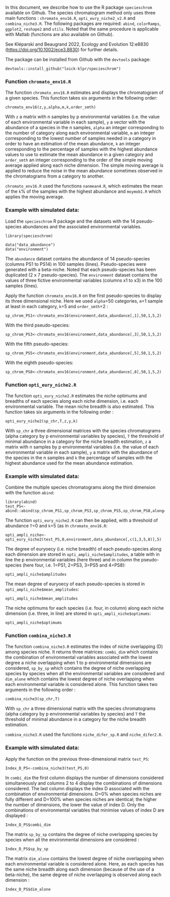 In this document, we describe how to use the R package `specieschrom` available on Github. The species chromatogram method only uses three main functions : `chromato_env16.R`, `opti_eury_niche2_v2.R` and `combina_niche3.R`. The following packages are required: `abind`, `colorRamps`, `ggplot2`, `reshape2` and `utils`. Noted that the same procedure is applicable with Matlab (functions are also available on Github).

See Kléparski and Beaugrand 2022, Ecology and Evolution 12:e8830 (https://doi.org/10.1002/ece3.8830) for further details.

The package can be installed from Github with the `devtools` package:
```{}
devtools::install_github("loick-klpr/specieschrom")
```

### Function `chromato_env16.R`
The function `chromato_env16.R` estimates and displays the chromatogram of a given species. This function takes six arguments in the following order:
```{}
chromato_env16(z,y,alpha,m,k,order_smth)
```
With `z` a matrix with n samples by p environmental variables (i.e. the value of each environmental variable in each sample), `y` a vector with the abundance of a species in the n samples, `alpha` an integer corresponding to the number of category along each environmental variable, `m` an integer corresponding to the lowest number of samples needed in a category in order to have an estimation of the mean abundance, `k` an integer corresponding to the percentage of samples with the highest abundance values to use to estimate the mean abundance in a given category and `order_smth` an integer corresponding to the order of the simple moving average applied along each niche dimension. The simple moving average is applied to reduce the noise in the mean abundance sometimes observed in the chromatograms from a category to another.

`chromato_env16.R` used the functions `nanmean4.R`, which estimates the mean of the `k`% of the samples with the highest abundance and `moymob1.R` which applies the moving average.

### Example with simulated data: 
Load the `specieschrom` R package and the datasets with the 14 pseudo-species abundances and the associated environmental variables.

```{r}
library(specieschrom)

data("data_abundance")
data("environment")
```
The `abundance` dataset contains the abundance of 14 pseudo-species (columns PS1 to PS14) in 100 samples (lines). Pseudo-species were generated with a beta-niche. Noted that each pseudo-species has been duplicated (2 x 7 pseudo-species). The `environment` dataset contains the values of three fictive environmental variables (columns x1 to x3) in the 100 samples (lines). 

Apply the function `chromato_env16.R` on the first pseudo-species to display its three dimensional niche. Here we used `alpha`=50 categories, `m`=1 sample at least in each category, `k`=5 and `order_smth`=2 :
```{r}
sp_chrom_PS1<-chromato_env16(environment,data_abundance[,1],50,1,5,2)
```

With the third pseudo-species:
```{r}
sp_chrom_PS3<-chromato_env16(environment,data_abundance[,3],50,1,5,2)
```

With the fifth pseudo-species:
```{r}
sp_chrom_PS5<-chromato_env16(environment,data_abundance[,5],50,1,5,2)
```

With the eighth pseudo-species:
```{r}
sp_chrom_PS8<-chromato_env16(environment,data_abundance[,8],50,1,5,2)
```

### Function `opti_eury_niche2.R`
The function `opti_eury_niche2.R` estimates the niche optimums and breadths of each species along each niche dimension, i.e. each environmental variable. The mean niche breadth is also estimated. This function takes six arguments in the following order : 
```{}
opti_eury_niche2(sp_chr,T,z,y,k)
```
With `sp_chr` a three dimensional matrices with the species chromatograms (alpha category by p environmental variables by species), `T` the threshold of minimal abundance in a category for the niche breadth estimation, `z` a matrix with n samples by p environmental variables (i.e. the value of each environmental variable in each sample), `y` a matrix with the abundance of the species in the n samples and `k` the percentage of samples with the highest abundance used for the mean abundance estimation. 

### Example with simulated data: 

Combine the multiple species chromatograms along the third dimension with the function `abind`: 
```{r}
library(abind)
test_PS<-abind::abind(sp_chrom_PS1,sp_chrom_PS3,sp_chrom_PS5,sp_chrom_PS8,along=3)
```

The function `opti_eury_niche2.R` can then be applied, with a threshold of abundance `T`=0 and `k`=5 (as in `chromato_env16.R`:
```{r}
opti_ampli_niche<-opti_eury_niche2(test_PS,0,environment,data_abundance[,c(1,3,5,8)],5)

```

The degree of euryoecy (i.e. niche breadth) of each pseudo-species along each dimension are stored in `opti_ampli_niche$amplitudes`, a table with in line the p environmental variables (here three) and in column the pseudo-species (here four, i.e. 1=PS1, 2=PS3, 3=PS5 and 4=PS8):
```{r}
opti_ampli_niche$amplitudes
```

The mean degree of euryoecy of each pseudo-species is stored in `opti_ampli_niche$mean_amplitudes`:
```{r}
opti_ampli_niche$mean_amplitudes
```

The niche optimums for each species (i.e. four, in column) along each niche dimension (i.e. three, in line) are stored in `opti_ampli_niche$optimums`:
```{r}
opti_ampli_niche$optimums

```

### Function `combina_niche3.R`

The function `combina_niche3.R` estimates the index of niche overlapping (D) among species niche. It returns three matrices: `combi_dim` which contains the combination of environmental variables associated with the lowest degree a niche overlapping when 1 to p environmental dimensions are considered, `sp_by_sp` which contains the degree of niche overlapping species by species when all the environmental variables are considered and `dim_alone` which contains the lowest degree of niche overlapping when each environmental variable is considered alone. This function takes two arguments in the following order : 
```{}
combina_niche3(sp_chr,T)
```
With `sp_chr` a three dimensional matrix with the species chromatograms (alpha category by p environmental variables by species) and `T` the threshold of minimal abundance in a category for the niche breadth estimation.

`combina_niche3.R` used the functions `niche_difer_sp.R` and `niche_difer2.R`.

### Example with simulated data: 

Apply the function on the previous three-dimensional matrix `test_PS`:
```{r}
Index_D_PS<-combina_niche3(test_PS,0)
```

In `combi_dim` the first column displays the number of dimensions considered simultaneously and columns 2 to 4 display the combinations of dimensions considered. The last column displays the index D associated with the combination of environmental dimensions. D=0% when species niches are fully different and D=100% when species niches are identical; the higher the number of dimensions, the lower the value of index D. Only the combinations of environmental variables that minimise values of index D are displayed :
```{r}
Index_D_PS$combi_dim
```

The matrix `sp_by_sp` contains the degree of niche overlapping species by species when all the environmental dimensions are considered :
```{r}
Index_D_PS$sp_by_sp
```

The matrix `dim_alone` contains the lowest degree of niche overlapping when each environmental variable is considered alone. Here, as each species has the same niche breadth along each dimension (because of the use of a beta-niche), the same degree of niche overlapping is observed along each dimension :
```{r}
Index_D_PS$dim_alone
```

